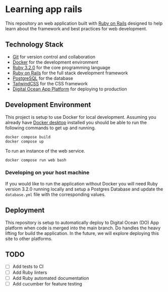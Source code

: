 # Learning app rails

This repository an web application built with [Ruby on Rails](https://rubyonrails.org/) designed to help learn about the framework and best practices for web development.

## Technology Stack

- [Git](https://git-scm.com/) for version control and collaboration
- [Docker](https://www.docker.com/) for the development environment
- [Ruby 3.2.0](https://www.ruby-lang.org/en/) for the core programming language
- [Ruby on Rails](https://rubyonrails.org/) for the full stack development framework
- [PostgreSQL](https://www.postgresql.org/) for the database
- [TailwindCSS](https://tailwindcss.com/) for the CSS framework
- [Digital Ocean App Platform](https://www.digitalocean.com/products/app-platform) for deploying to production

## Development Environment

This project is setup to use Docker for local development. Assuming you already have [Docker desktop](https://www.docker.com/products/docker-desktop/) installed you should be able to run the following commands to get up
and running.

```
docker compose build
docker compose up
```

To run an instance of the web service.

```
docker compose run web bash
```

### Developing on your host machine

If you would like to run the application without Docker you will need Ruby version 3.2.0 running locally and setup a Postgres Database and update the `database.yml` file with the corresponding values.

## Deployment

This repository is setup to automatically deploy to Digital Ocean (DO) App platform when code is merged into the main branch. Do handles the heavy lifting for build the application. In the future, we will explore deploying this site to other platforms.

## TODO

- [ ] Add tests to CI
- [ ] Add Ruby linters
- [ ] Add Ruby automated documentation
- [ ] Add cucumber for feature testing